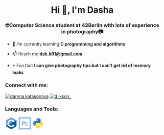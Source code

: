 <h1 align="center">Hi 👋, I'm Dasha</h1>
<h3 align="center">🤓Computer Science student at 42Berlin with lots of experience in photography📷</h3>

- 🌱 I’m currently learning **C programming and algorithms**

- 📫 Reach me **dsh.b91@gmail.com**

- ⚡ Fun fact **I can give photography tips but I can't get rid of memory leaks**

<h3 align="left">Connect with me:</h3>
<p align="left">
<a href="https://linkedin.com/in/daryna-katasonova-7b792a72" target="blank"><img align="center" src="https://raw.githubusercontent.com/rahuldkjain/github-profile-readme-generator/master/src/images/icons/Social/linked-in-alt.svg" alt="daryna katasonova" height="30" width="40" /></a>
<a href="https://instagram.com/d_kson_" target="blank"><img align="center" src="https://raw.githubusercontent.com/rahuldkjain/github-profile-readme-generator/master/src/images/icons/Social/instagram.svg" alt="d_kson_" height="30" width="40" /></a>
</p>

<h3 align="left">Languages and Tools:</h3>
<p align="left"> <a href="https://www.cprogramming.com/" target="_blank" rel="noreferrer"> <img src="https://raw.githubusercontent.com/devicons/devicon/master/icons/c/c-original.svg" alt="c" width="40" height="40"/> </a> <a href="https://www.photoshop.com/en" target="_blank" rel="noreferrer"> <img src="https://raw.githubusercontent.com/devicons/devicon/master/icons/photoshop/photoshop-line.svg" alt="photoshop" width="40" height="40"/> </a> <a href="https://www.python.org" target="_blank" rel="noreferrer"> <img src="https://raw.githubusercontent.com/devicons/devicon/master/icons/python/python-original.svg" alt="python" width="40" height="40"/> </a> </p>

